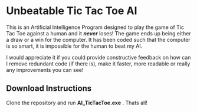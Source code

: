 <h1> Unbeatable Tic Tac Toe AI</h2>
This is an Artificial Intelligence Program designed to play the game of Tic Tac Toe against a human and it <b><i>never</i></b> loses!
The game ends up being either a draw or a win for the computer. It has been coded such that the computer is so smart, it is impossible for the human to beat my AI.

I would appreciate it if you could provide constructive feedback on how can I remove redundant code (if there is), make it faster, more readable or really any improvements you can see!

## Download Instructions
Clone the repository and run <b>AI_TicTacToe.exe</b> .
Thats all!
